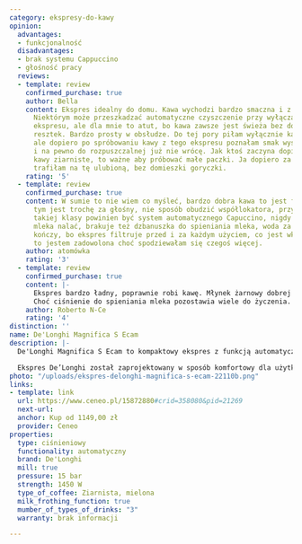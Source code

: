 ```yaml
---
category: ekspresy-do-kawy
opinion:
  advantages:
  - funkcjonalność
  disadvantages:
  - brak systemu Cappuccino
  - głośność pracy
  reviews:
  - template: review
    confirmed_purchase: true
    author: Bella
    content: Ekspres idealny do domu. Kawa wychodzi bardzo smaczna i z delikatną pianką.
      Niektórym może przeszkadzać automatyczne czyszczenie przy wyłączaniu i włączaniu
      ekspresu, ale dla mnie to atut, bo kawa zawsze jest świeża bez domieszki zastanych
      resztek. Bardzo prosty w obsłudze. Do tej pory piłam wyłącznie kawę rozpuszczalną,
      ale dopiero po spróbowaniu kawy z tego ekspresu poznałam smak wyśmienitej kawy
      i na pewno do rozpuszczalnej już nie wrócę. Jak ktoś zaczyna dopiero poznawać
      kawy ziarniste, to ważne aby próbować małe paczki. Ja dopiero za trzecim razem
      trafiłam na tę ulubioną, bez domieszki goryczki.
    rating: '5'
  - template: review
    confirmed_purchase: true
    content: W sumie to nie wiem co myśleć, bardzo dobra kawa to jest fakt, ale przy
      tym jest trochę za głośny, nie sposób obudzić współlokatora, przy ekspresie
      takiej klasy powinien być system automatycznego Capuccino, nigdy nie wiem ile
      mleka nalać, brakuje też dzbanuszka do spieniania mleka, woda za szybko się
      kończy, bo ekspres filtruje przed i za każdym użyciem, co jest wkurzające. Ogólnie
      to jestem zadowolona choć spodziewałam się czegoś więcej.
    author: atomówka
    rating: '3'
  - template: review
    confirmed_purchase: true
    content: |-
      Ekspres bardzo ładny, poprawnie robi kawę. Młynek żarnowy dobrej jakości. Ekspres generalnie solidnie wykonany.
      Choć ciśnienie do spieniania mleka pozostawia wiele do życzenia. Na potrzeby domowe może być. Do biura odpada absolutnie !!!
    author: Roberto N-Ce
    rating: '4'
distinction: ''
name: De'Longhi Magnifica S Ecam
description: |-
  De'Longhi Magnifica S Ecam to kompaktowy ekspres z funkcją automatycznego czyszczenia i odkamieniania. Wyposażony w systemy regulacji temperatury Thermoblock i Cappuccino pozwala na idealne spienianie mleka. Trzynastostopniowa regulacja zmielenia umożliwia komfortowe parzenie kawy zarówno ze świeżych ziaren, jak i z kawy już zmielonej.

  Ekspres De’Longhi został zaprojektowany w sposób komfortowy dla użytkowników. Wszystkie najpotrzebniejsze elementy umieszczono od frontu, dzięki czemu są one łatwo dostępne podczas codziennego użytkowania. Serce ekspresu stanowi stalowy młynek żarnowy odpowiedzialny za sprawne mielenie kawy, zachowując przy tym pełen jej aromat. Urządzenie dzięki dwóm niezależnym adapterom pozwala na parzenie dwóch kaw jednocześnie, co znacznie przyspiesza proces przygotowywania napojów. Użytkownik ma również możliwość dostosowania twardości wody, wybierając jeden z czterech dostępnych poziomów. To doskonały sposób na optymalizację częstotliwości odkamieniania.
photo: "/uploads/ekspres-delonghi-magnifica-s-ecam-22110b.png"
links:
- template: link
  url: https://www.ceneo.pl/15872880#crid=358080&pid=21269
  next-url:
  anchor: Kup od 1149,00 zł
  provider: Ceneo
properties:
  type: ciśnieniowy
  functionality: automatyczny
  brand: De'Longhi
  mill: true
  pressure: 15 bar
  strength: 1450 W
  type_of_coffee: Ziarnista, mielona
  milk_frothing_function: true
  mumber_of_types_of_drinks: "3"
  warranty: brak informacji

---
```

